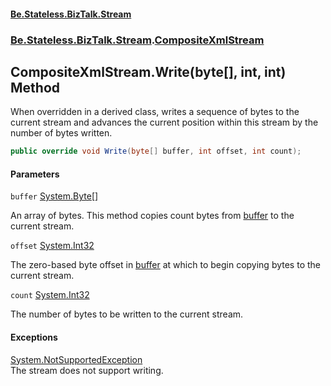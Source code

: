 #### [Be.Stateless.BizTalk.Stream](README.md 'README')
### [Be.Stateless.BizTalk.Stream](Be.Stateless.BizTalk.Stream.md 'Be.Stateless.BizTalk.Stream').[CompositeXmlStream](CompositeXmlStream.md 'Be.Stateless.BizTalk.Stream.CompositeXmlStream')

## CompositeXmlStream.Write(byte[], int, int) Method

When overridden in a derived class, writes a sequence of bytes to the current stream and advances the current
position within this stream by the number of bytes written.

```csharp
public override void Write(byte[] buffer, int offset, int count);
```
#### Parameters

<a name='Be.Stateless.BizTalk.Stream.CompositeXmlStream.Write(byte[],int,int).buffer'></a>

`buffer` [System.Byte](https://docs.microsoft.com/en-us/dotnet/api/System.Byte 'System.Byte')[[]](https://docs.microsoft.com/en-us/dotnet/api/System.Array 'System.Array')

An array of bytes. This method copies count bytes from [buffer](CompositeXmlStream.Write(byte[],int,int).md#Be.Stateless.BizTalk.Stream.CompositeXmlStream.Write(byte[],int,int).buffer 'Be.Stateless.BizTalk.Stream.CompositeXmlStream.Write(byte[], int, int).buffer') to the current stream.

<a name='Be.Stateless.BizTalk.Stream.CompositeXmlStream.Write(byte[],int,int).offset'></a>

`offset` [System.Int32](https://docs.microsoft.com/en-us/dotnet/api/System.Int32 'System.Int32')

The zero-based byte offset in [buffer](CompositeXmlStream.Write(byte[],int,int).md#Be.Stateless.BizTalk.Stream.CompositeXmlStream.Write(byte[],int,int).buffer 'Be.Stateless.BizTalk.Stream.CompositeXmlStream.Write(byte[], int, int).buffer') at which to begin copying bytes to the current stream.

<a name='Be.Stateless.BizTalk.Stream.CompositeXmlStream.Write(byte[],int,int).count'></a>

`count` [System.Int32](https://docs.microsoft.com/en-us/dotnet/api/System.Int32 'System.Int32')

The number of bytes to be written to the current stream.

#### Exceptions

[System.NotSupportedException](https://docs.microsoft.com/en-us/dotnet/api/System.NotSupportedException 'System.NotSupportedException')  
The stream does not support writing.